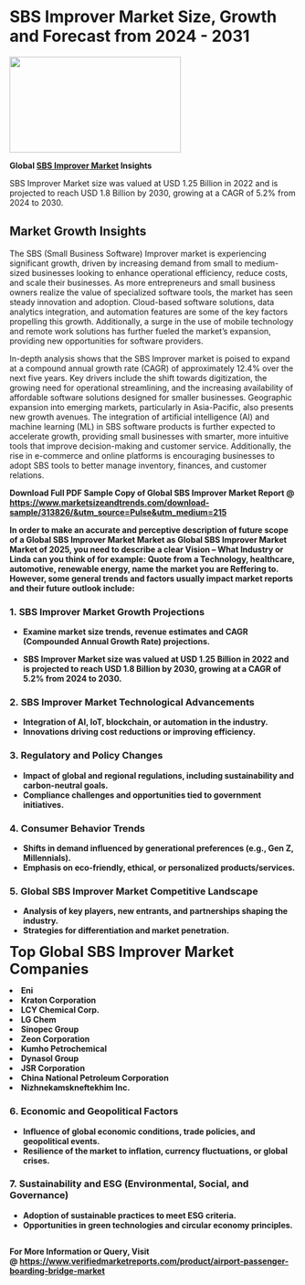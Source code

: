 <H1>SBS Improver Market Size, Growth and Forecast from 2024 - 2031</H1><img class="aligncenter size-medium wp-image-584254" src="https://thirdeyenews.in/wp-content/uploads/2024/09/Global-Market-Research-300x168.jpeg" alt="" width="300" height="168" /><p><strong>Global&nbsp;<a href="https://www.marketsizeandtrends.com/download-sample/313826/&amp;utm_source=Pulse&amp;utm_medium=215">SBS Improver Market</a> Insights</strong></p><p>SBS Improver Market size was valued at USD 1.25 Billion in 2022 and is projected to reach USD 1.8 Billion by 2030, growing at a CAGR of 5.2% from 2024 to 2030.</p><p><h2>Market Growth Insights</h2> <p>The SBS (Small Business Software) Improver market is experiencing significant growth, driven by increasing demand from small to medium-sized businesses looking to enhance operational efficiency, reduce costs, and scale their businesses. As more entrepreneurs and small business owners realize the value of specialized software tools, the market has seen steady innovation and adoption. Cloud-based software solutions, data analytics integration, and automation features are some of the key factors propelling this growth. Additionally, a surge in the use of mobile technology and remote work solutions has further fueled the market’s expansion, providing new opportunities for software providers.</p> <p><strong></strong></p> <p>In-depth analysis shows that the SBS Improver market is poised to expand at a compound annual growth rate (CAGR) of approximately 12.4% over the next five years. Key drivers include the shift towards digitization, the growing need for operational streamlining, and the increasing availability of affordable software solutions designed for smaller businesses. Geographic expansion into emerging markets, particularly in Asia-Pacific, also presents new growth avenues. The integration of artificial intelligence (AI) and machine learning (ML) in SBS software products is further expected to accelerate growth, providing small businesses with smarter, more intuitive tools that improve decision-making and customer service. Additionally, the rise in e-commerce and online platforms is encouraging businesses to adopt SBS tools to better manage inventory, finances, and customer relations.</p> <p><strong></p><p><span class=""><strong>Download Full PDF Sample Copy of Global SBS Improver Market Report</strong> @ <a href="https://www.marketsizeandtrends.com/download-sample/313826/&amp;utm_source=Pulse&amp;utm_medium=215" target="_blank">https://www.marketsizeandtrends.com/download-sample/313826/&amp;utm_source=Pulse&amp;utm_medium=215</a></span></p><p>In order to make an accurate and perceptive description of future scope of a Global&nbsp;SBS Improver Market Market as Global&nbsp;SBS Improver Market Market of 2025, you need to describe a clear Vision &ndash; What Industry or Linda can you think of for example: Quote from a Technology, healthcare, automotive, renewable energy, name the market you are Reffering to. However, some general trends and factors usually impact market reports and their future outlook include:</p><h3>1.&nbsp;<strong>SBS Improver Market Growth Projections</strong></h3><ul><li>Examine market size trends, revenue estimates and CAGR (Compounded Annual Growth Rate) projections.</li><li><p>SBS Improver Market size was valued at USD 1.25 Billion in 2022 and is projected to reach USD 1.8 Billion by 2030, growing at a CAGR of 5.2% from 2024 to 2030.</p></li></ul><h3>2.&nbsp;<strong>SBS Improver Market Technological Advancements</strong></h3><ul><li>Integration of AI, IoT, blockchain, or automation in the industry.</li><li>Innovations driving cost reductions or improving efficiency.</li></ul><h3>3.&nbsp;<strong>Regulatory and Policy Changes</strong></h3><ul><li>Impact of global and regional regulations, including sustainability and carbon-neutral goals.</li><li>Compliance challenges and opportunities tied to government initiatives.</li></ul><h3>4.&nbsp;<strong>Consumer Behavior Trends</strong></h3><ul><li>Shifts in demand influenced by generational preferences (e.g., Gen Z, Millennials).</li><li>Emphasis on eco-friendly, ethical, or personalized products/services.</li></ul><h3>5.&nbsp;<strong>Global SBS Improver Market Competitive Landscape</strong></h3><ul><li>Analysis of key players, new entrants, and partnerships shaping the industry.</li><li>Strategies for differentiation and market penetration.</li></ul><p data-pm-slice="1 1 []"><span style="color: inherit; font-family: inherit; font-size: 25px;">Top Global SBS Improver Market Companies</span></p><div class="" data-test-id=""><p><li>Eni</li><li> Kraton Corporation</li><li> LCY Chemical Corp.</li><li> LG Chem</li><li> Sinopec Group</li><li> Zeon Corporation</li><li> Kumho Petrochemical</li><li> Dynasol Group</li><li> JSR Corporation</li><li> China National Petroleum Corporation</li><li> Nizhnekamskneftekhim Inc.</li></p></div><h3>6.&nbsp;<strong>Economic and Geopolitical Factors</strong></h3><ul><li>Influence of global economic conditions, trade policies, and geopolitical events.</li><li>Resilience of the market to inflation, currency fluctuations, or global crises.</li></ul><h3>7.&nbsp;<strong>Sustainability and ESG (Environmental, Social, and Governance)</strong></h3><ul><li>Adoption of sustainable practices to meet ESG criteria.</li><li>Opportunities in green technologies and circular economy principles.</li></ul><h2><strong style="font-size: 14px;">For More Information or Query, Visit @&nbsp;</strong><a style="background-color: #ffffff; font-size: 14px;" href="https://www.marketsizeandtrends.com/report/sbs-improver-market/" target="_blank">https://www.verifiedmarketreports.com/product/airport-passenger-boarding-bridge-market</a></h2>
